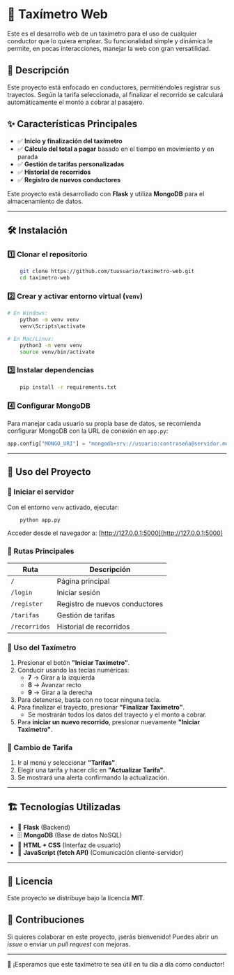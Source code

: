 # 🚖 Taxímetro Web

Este es el desarrollo web de un taxímetro para el uso de cualquier conductor que lo quiera emplear. Su funcionalidad simple y dinámica le permite, en pocas interacciones, manejar la web con gran versatilidad.

## 📌 Descripción
Este proyecto está enfocado en conductores, permitiéndoles registrar sus trayectos. Según la tarifa seleccionada, al finalizar el recorrido se calculará automáticamente el monto a cobrar al pasajero.

## ✨ Características Principales
- ✅ **Inicio y finalización del taxímetro**
- ✅ **Cálculo del total a pagar** basado en el tiempo en movimiento y en parada
- ✅ **Gestión de tarifas personalizadas**
- ✅ **Historial de recorridos**
- ✅ **Registro de nuevos conductores**

Este proyecto está desarrollado con **Flask** y utiliza **MongoDB** para el almacenamiento de datos.

---

## 🛠 Instalación
### 1️⃣ Clonar el repositorio
```bash
    git clone https://github.com/tuusuario/taximetro-web.git
    cd taximetro-web
```
### 2️⃣ Crear y activar entorno virtual (`venv`)
```bash
# En Windows:
    python -m venv venv
    venv\Scripts\activate

# En Mac/Linux:
    python3 -m venv venv
    source venv/bin/activate
```
### 3️⃣ Instalar dependencias
```bash
    pip install -r requirements.txt
```

### 4️⃣ Configurar MongoDB
Para manejar cada usuario su propia base de datos, se recomienda configurar MongoDB con la URL de conexión en `app.py`:
```python
app.config["MONGO_URI"] = "mongodb+srv://usuario:contraseña@servidor.mongodb.net/TuBaseDeDatos"
```

---

## 🚀 Uso del Proyecto
### 🔹 Iniciar el servidor
Con el entorno `venv` activado, ejecutar:
```bash
    python app.py
```
Acceder desde el navegador a: [http://127.0.0.1:5000](http://127.0.0.1:5000)

### 🔹 Rutas Principales
| Ruta         | Descripción  |
|-------------|-------------|
| `/`         | Página principal |
| `/login`    | Iniciar sesión |
| `/register` | Registro de nuevos conductores |
| `/tarifas`  | Gestión de tarifas |
| `/recorridos` | Historial de recorridos |

### 🔹 Uso del Taxímetro
1. Presionar el botón **"Iniciar Taxímetro"**.
2. Conducir usando las teclas numéricas:
   - **7** → Girar a la izquierda
   - **8** → Avanzar recto
   - **9** → Girar a la derecha
3. Para detenerse, basta con no tocar ninguna tecla.
4. Para finalizar el trayecto, presionar **"Finalizar Taxímetro"**.
   - Se mostrarán todos los datos del trayecto y el monto a cobrar.
5. Para **iniciar un nuevo recorrido**, presionar nuevamente **"Iniciar Taxímetro"**.

### 🔹 Cambio de Tarifa
1. Ir al menú y seleccionar **"Tarifas"**.
2. Elegir una tarifa y hacer clic en **"Actualizar Tarifa"**.
3. Se mostrará una alerta confirmando la actualización.

---

## 🏗 Tecnologías Utilizadas

- 🐍 **Flask** (Backend)
- 🗄 **MongoDB** (Base de datos NoSQL)
- 🎨 **HTML + CSS** (Interfaz de usuario)
- 📡 **JavaScript (fetch API)** (Comunicación cliente-servidor)

---

## 📜 Licencia
Este proyecto se distribuye bajo la licencia **MIT**.

## 👥 Contribuciones
Si quieres colaborar en este proyecto, ¡serás bienvenido! Puedes abrir un _issue_ o enviar un _pull request_ con mejoras.

---

🚀 ¡Esperamos que este taxímetro te sea útil en tu día a día como conductor!
